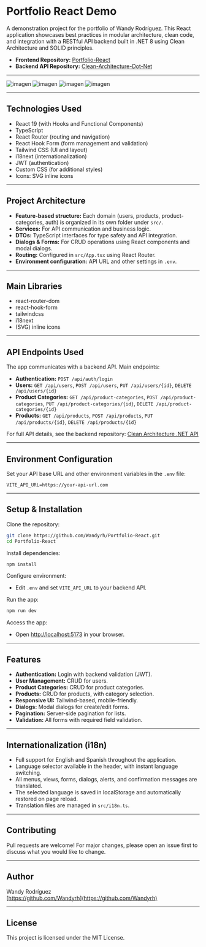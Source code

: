 # Portfolio React Demo

A demonstration project for the portfolio of Wandy Rodríguez. This React application showcases best practices in modular architecture, clean code, and integration with a RESTful API backend built in .NET 8 using Clean Architecture and SOLID principles.

- **Frontend Repository:** [Portfolio-React](https://github.com/Wandyrh/Portfolio-React)
- **Backend API Repository:** [Clean-Architecture-Dot-Net](https://github.com/Wandyrh/Clean-Architecture-Dot-Net)

---


![imagen](https://github.com/user-attachments/assets/b86b8e9d-c543-4d70-bb31-5b795f0a6984)
![imagen](https://github.com/user-attachments/assets/0f200b57-4c36-40c8-93ae-e5646f027f27)
![imagen](https://github.com/user-attachments/assets/d39f4ef2-71d8-4dd1-83c7-e1cb5ed2df0b)
![imagen](https://github.com/user-attachments/assets/b70fafc4-add7-4deb-911c-876f91b74289)

---
## Technologies Used

- React 19 (with Hooks and Functional Components)
- TypeScript
- React Router (routing and navigation)
- React Hook Form (form management and validation)
- Tailwind CSS (UI and layout)
- i18next (internationalization)
- JWT (authentication)
- Custom CSS (for additional styles)
- Icons: SVG inline icons

---

## Project Architecture

- **Feature-based structure:** Each domain (users, products, product-categories, auth) is organized in its own folder under `src/`.
- **Services:** For API communication and business logic.
- **DTOs:** TypeScript interfaces for type safety and API integration.
- **Dialogs & Forms:** For CRUD operations using React components and modal dialogs.
- **Routing:** Configured in `src/App.tsx` using React Router.
- **Environment configuration:** API URL and other settings in `.env`.

---

## Main Libraries

- react-router-dom
- react-hook-form
- tailwindcss
- i18next
- (SVG) inline icons

---

## API Endpoints Used

The app communicates with a backend API. Main endpoints:

- **Authentication:** `POST /api/auth/login`
- **Users:** `GET /api/users`, `POST /api/users`, `PUT /api/users/{id}`, `DELETE /api/users/{id}`
- **Product Categories:** `GET /api/product-categories`, `POST /api/product-categories`, `PUT /api/product-categories/{id}`, `DELETE /api/product-categories/{id}`
- **Products:** `GET /api/products`, `POST /api/products`, `PUT /api/products/{id}`, `DELETE /api/products/{id}`

For full API details, see the backend repository: [Clean Architecture .NET API](https://github.com/Wandyrh/Clean-Architecture-Dot-Net)

---

## Environment Configuration

Set your API base URL and other environment variables in the `.env` file:

```env
VITE_API_URL=https://your-api-url.com
```

---

## Setup & Installation

Clone the repository:

```bash
git clone https://github.com/Wandyrh/Portfolio-React.git
cd Portfolio-React
```

Install dependencies:

```bash
npm install
```

Configure environment:

- Edit `.env` and set `VITE_API_URL` to your backend API.

Run the app:

```bash
npm run dev
```

Access the app:

- Open [http://localhost:5173](http://localhost:5173) in your browser.

---

## Features

- **Authentication:** Login with backend validation (JWT).
- **User Management:** CRUD for users.
- **Product Categories:** CRUD for product categories.
- **Products:** CRUD for products, with category selection.
- **Responsive UI:** Tailwind-based, mobile-friendly.
- **Dialogs:** Modal dialogs for create/edit forms.
- **Pagination:** Server-side pagination for lists.
- **Validation:** All forms with required field validation.

---

## Internationalization (i18n)

- Full support for English and Spanish throughout the application.
- Language selector available in the header, with instant language switching.
- All menus, views, forms, dialogs, alerts, and confirmation messages are translated.
- The selected language is saved in localStorage and automatically restored on page reload.
- Translation files are managed in `src/i18n.ts`.

---

## Contributing

Pull requests are welcome! For major changes, please open an issue first to discuss what you would like to change.

---

## Author

Wandy Rodríguez  
[https://github.com/Wandyrh](https://github.com/Wandyrh)

---

## License

This project is licensed under the MIT License.

